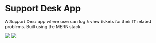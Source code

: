 # Support Desk App

A Support Desk app where user can log & view tickets for their IT related problems.
Built using the MERN stack. 

<img src="./src/assets/screen1.png">
<img src="./src/assets/screen2.png">